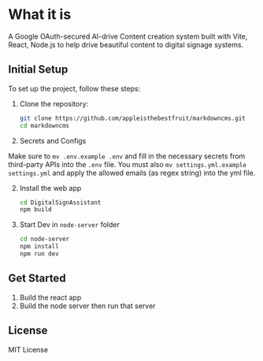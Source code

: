 # What it is

A Google OAuth-secured AI-drive Content creation system built with Vite, React, Node.js to help drive beautiful content to digital signage systems.


## Initial Setup

To set up the project, follow these steps:

1. Clone the repository:

   ```bash
   git clone https://github.com/appleisthebestfruit/markdowncms.git
   cd markdowncms
   ```

2. Secrets and Configs

Make sure to `mv .env.example .env` and fill in the necessary secrets from third-party APIs into the `.env` file. You must also `mv settings.yml.example settings.yml` and apply the allowed emails (as regex string) into the yml file.

2. Install the web app

   ```bash
   cd DigitalSignAssistant
   npm build

   ```

3. Start Dev in `node-server` folder
   ```bash
   cd node-server
   npm install
   npm run dev
   ```

## Get Started

1. Build the react app
2. Build the node server then run that server

## License

MIT License